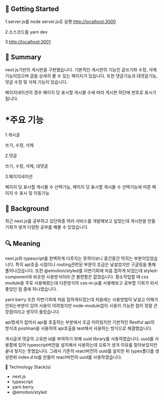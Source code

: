 ## 🔗 Getting Started

1.server.js를 node server.js로 실행.[http://localhost:3000](http://localhost:3000)

2.소스코드를 yarn dev

3.[http://localhost:3001](http://localhost:3001)

## 📌 Summary

next.js기반의 게시판을 구현했습니다. 기본적인 게시판의 기능인 글쓰기와 수정, 삭제기능이있으며 글을 상세히 볼 수 있는 페이지가 있습니다. 또한 댓글기능과 대댓글기능, 댓글 수정 및 삭제 기능이 있습니다.

페이지네이션의 경우 페이지 당 표시할 게시물 수에 따라 게시판 하단에 번호로 표시가 됩니다.

# \*주요 기능

1.게시글

쓰기, 수정, 삭제

2.댓글

쓰기, 수정, 삭제, 대댓글

3.페이지네이션

페이지 당 표시할 게시물 수 선택기능, 페이지 당 표시할 게시물 수 선택기능에 따른 페이지 수 표시 및 이동기능

## 🤔 Background

최근 next.js를 공부하고 있던와중 여러 서비스를 개발해보고 싶었는데 게시판을 만들 기회가 생겨 다양한 공부를 해볼 수 있었습니다.

## 🔍 Meaning

next.js와 typescript를 완벽하게 다루지는 못하다보니 중간중간 막히는 부분이있었습니다. 특히 api호출 시점이나 routing관련된 부분이 조금은 낯설었지만 구글링을 통해 풀어나갔습니다. 또한 @emotion/styled를 이번기회에 처음 접하게 되었는데 styled-component와 비슷한 사용방식이라 큰 불편함은 없었습니다. 평소작업할 때 css module을 주로 사용해왔는데 다른방식의 css-in-js를 사용해보고 공부할 기회가 되서 좋았던 점 중에 하나였습니다.

yarn berry 또한 이번기회에 처음 접하게되었는데 처음에는 사용방법이 낯설고 이해가 안되는부분이 있어 사용이 어려웠지만 node-module없이 사용이 가능한 점이 정말 큰 장점이라고 생각이 들었습니다.

api명세가 없어서 api를 호출하는 부분에서 조금 어려웠지만 기본적인 Restful api의 방식과 postman을 사용하여 api호출을 test해서 사용하는 방식으로 해결했습니다.

게시글과 댓글의 고유한 id를 부여하기 위해 uuid library를 사용하였습니다. uuid를 사용함에 있어 typescript버전을 설치해서 사용하는데 오류가 생겨 이유를 찾아보았지만 끝내 찾지는 못했습니다. 그래서 기존의 react버전의 uuid를 설치한 뒤 types폴더를 생성한뒤 index.d.ts를 만들어 react버전의 uuid를 사용하였습니다.

🔨 Technology Stack(s)

- next.js
- typescript
- yarn berry
- @emotion/styled
